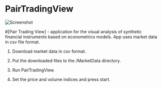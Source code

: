 # PairTradingView

![Screenshot](https://github.com/dv-lebedev/PairTradingView/blob/master/screenshot.png)

#[Pair Trading View] - application for the visual analysis of synthetic financial instruments based on econometrics models. App uses market data in csv file format.

1. Download market data in csv format.

2. Put the downloaded files to the /MarketData directory.

3. Run PairTradingView.

4. Set the price and volume indices and press start.
